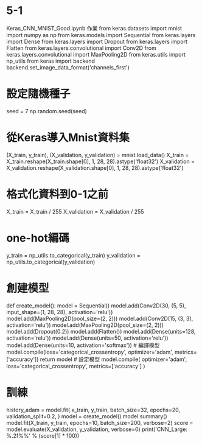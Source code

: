 # 5-1
Keras_CNN_MNIST_Good.ipynb 作業
from keras.datasets import mnist
import numpy as np
from keras.models import Sequential
from keras.layers import Dense
from keras.layers import Dropout
from keras.layers import Flatten
from keras.layers.convolutional import  Conv2D
from keras.layers.convolutional import MaxPooling2D
from keras.utils import np_utils
from keras import backend
backend.set_image_data_format('channels_first')
# 設定隨機種子
seed = 7
np.random.seed(seed)
# 從Keras導入Mnist資料集
(X_train, y_train), (X_validation, y_validation) = mnist.load_data()
X_train = X_train.reshape(X_train.shape[0], 1, 28, 28).astype('float32')
X_validation = X_validation.reshape(X_validation.shape[0], 1, 28, 28).astype('float32')
# 格式化資料到0-1之前
X_train = X_train / 255
X_validation = X_validation / 255
# one-hot編碼
y_train = np_utils.to_categorical(y_train)
y_validation = np_utils.to_categorical(y_validation)
# 創建模型
def create_model():
    model = Sequential()
    model.add(Conv2D(30, (5, 5), input_shape=(1, 28, 28), activation='relu'))
    model.add(MaxPooling2D(pool_size=(2, 2)))
    model.add(Conv2D(15, (3, 3), activation='relu'))
    model.add(MaxPooling2D(pool_size=(2, 2)))
    model.add(Dropout(0.2))
    model.add(Flatten())
    model.add(Dense(units=128, activation='relu'))
    model.add(Dense(units=50, activation='relu'))
    model.add(Dense(units=10, activation='softmax'))
    # 編譯模型
    model.compile(loss='categorical_crossentropy', optimizer='adam', metrics=['accuracy'])
    return model
       # 設定模型
model.compile(
    optimizer='adam',
    loss='categorical_crossentropy',
    metrics=['accuracy']
)
 # 訓練
history_adam = model.fit(
    x_train,
    y_train,
    batch_size=32,
    epochs=20,
    validation_split=0.2,
)
model = create_model()
model.summary()
model.fit(X_train, y_train, epochs=10, batch_size=200, verbose=2)
score = model.evaluate(X_validation, y_validation, verbose=0)
print('CNN_Large: %.2f%%' % (score[1] * 100))
